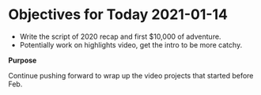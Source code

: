 # Objectives for Today 2021-01-14

- Write the script of 2020 recap and first $10,000 of adventure.
- Potentially work on highlights video, get the intro to be more catchy.

**Purpose**

Continue pushing forward to wrap up the video projects that started before Feb.
